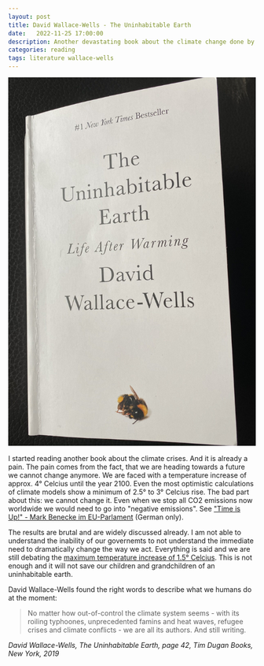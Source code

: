 ```yaml
---
layout: post
title: David Wallace-Wells - The Uninhabitable Earth
date:   2022-11-25 17:00:00
description: Another devastating book about the climate change done by humans
categories: reading
tags: literature wallace-wells
---
```


![The Uninhabitable Earth](/assets/images/the-uninhabitable-earth.jpg)

I started reading another book about the climate crises. And it is already a pain. The pain comes from the fact, that we are heading towards a future we cannot change anymore. We are faced with a temperature increase of approx. 4° Celcius until the year 2100. Even the most optimistic calculations of climate models show a minimum of 2.5° to 3° Celcius rise. The bad part about this: we cannot change it. Even when we stop all CO2 emissions now worldwide we would need to go into "negative emissions". See ["Time is Up!" - Mark Benecke im EU-Parlament](https://www.youtube.com/watch?v=Z_p9yYXZuCI) (German only).

The results are brutal and are widely discussed already. I am not able to understand the inability of our governemts to not understand the immediate need to dramatically change the way we act. Everything is said and we are still debating the [maximum temperature increase of 1.5° Celcius](https://www.theguardian.com/environment/2022/nov/20/world-still-on-brink-of-climate-catastrophe-after-cop27-deal). This is not enough and it will not save our children and grandchildren of an uninhabitable earth. 

David Wallace-Wells found the right words to describe what we humans do at the moment:

> No matter how out-of-control the climate system seems - with its roiling typhoones, unprecedented famins and heat waves, refugee crises and climate conflicts - we are all its authors. And still writing. 

*David Wallace-Wells, The Uninhabitable Earth, page 42, Tim Dugan Books, New York, 2019*


